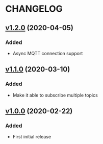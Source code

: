 # CHANGELOG
## [v1.2.0](https://github.com/NubeIO/rubix-mqtt/tree/v1.2.0) (2020-04-05)
### Added
- Async MQTT connection support

## [v1.1.0](https://github.com/NubeIO/rubix-mqtt/tree/v1.1.0) (2020-03-10)
### Added
- Make it able to subscribe multiple topics

## [v1.0.0](https://github.com/NubeIO/rubix-mqtt/tree/v1.0.0) (2020-02-22)
### Added
- First initial release
